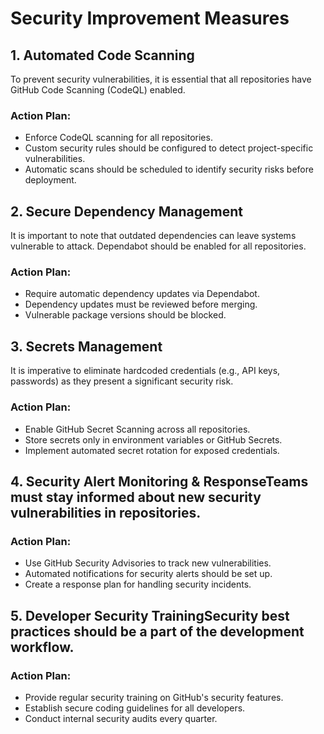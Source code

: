 # Security Improvement Measures

## 1. Automated Code Scanning
To prevent security vulnerabilities, it is essential that all repositories have GitHub Code Scanning (CodeQL) enabled.
### Action Plan:
- Enforce CodeQL scanning for all repositories.
- Custom security rules should be configured to detect project-specific vulnerabilities.
- Automatic scans should be scheduled to identify security risks before deployment.

## 2. Secure Dependency Management
It is important to note that outdated dependencies can leave systems vulnerable to attack. Dependabot should be enabled for all repositories.
### Action Plan:
- Require automatic dependency updates via Dependabot.
- Dependency updates must be reviewed before merging.
- Vulnerable package versions should be blocked.

## 3. Secrets Management
It is imperative to eliminate hardcoded credentials (e.g., API keys, passwords) as they present a significant security risk.
### Action Plan:
- Enable GitHub Secret Scanning across all repositories.
- Store secrets only in environment variables or GitHub Secrets.
- Implement automated secret rotation for exposed credentials.

## 4. Security Alert Monitoring & ResponseTeams must stay informed about new security vulnerabilities in repositories.
### Action Plan:
- Use GitHub Security Advisories to track new vulnerabilities.
- Automated notifications for security alerts should be set up.
- Create a response plan for handling security incidents.

## 5. Developer Security TrainingSecurity best practices should be a part of the development workflow.
### Action Plan:
- Provide regular security training on GitHub's security features.
- Establish secure coding guidelines for all developers.
- Conduct internal security audits every quarter.
